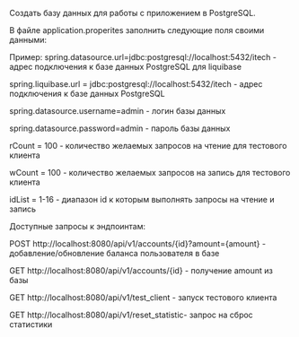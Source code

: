 Создать базу данных для работы с приложением в PostgreSQL.

В файле application.properites заполнить следующие поля своими данными:

Пример:
spring.datasource.url=jdbc:postgresql://localhost:5432/itech - адрес подключения к базе данных PostgreSQL для liquibase

spring.liquibase.url = jdbc:postgresql://localhost:5432/itech - адрес подключения к базе данных PostgreSQL 


spring.datasource.username=admin - логин базы данных 

spring.datasource.password=admin - пароль базы данных

rCount = 100 - количество желаемых запросов на чтение для тестового клиента

wCount = 100 - количество желаемых запросов на запись для тестового клиента

idList = 1-16 - диапазон id к которым выполнять запросы на чтение и запись

Доступные запросы к эндпоинтам:

POST http://localhost:8080/api/v1/accounts/{id}?amount={amount} - добавление/обновление баланса пользователя в базе

GET http://localhost:8080/api/v1/accounts/{id} - получение amount из базы

GET http://localhost:8080/api/v1/test_client - запуск тестового клиента

GET http://localhost:8080/api/v1/reset_statistic- запрос на сброс статистики
